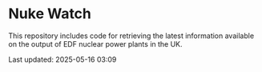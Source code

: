 # Nuke Watch

This repository includes code for retrieving the latest information available on the output of EDF nuclear power plants in the UK.

Last updated: 2025-05-16 03:09